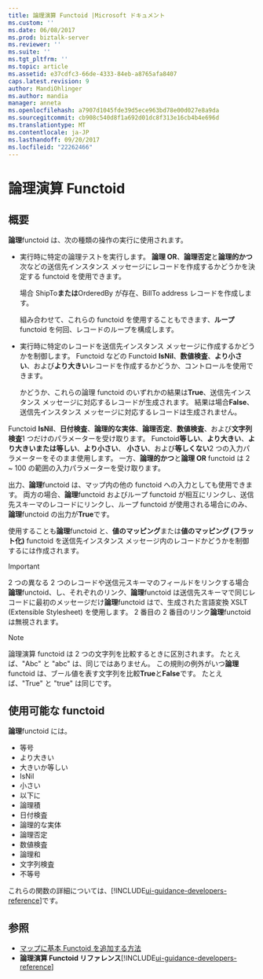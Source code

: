 ```yaml
---
title: 論理演算 Functoid |Microsoft ドキュメント
ms.custom: ''
ms.date: 06/08/2017
ms.prod: biztalk-server
ms.reviewer: ''
ms.suite: ''
ms.tgt_pltfrm: ''
ms.topic: article
ms.assetid: e37cdfc3-66de-4333-84eb-a8765afa8407
caps.latest.revision: 9
author: MandiOhlinger
ms.author: mandia
manager: anneta
ms.openlocfilehash: a7907d1045fde39d5ece963bd78e00d027e8a9da
ms.sourcegitcommit: cb908c540d8f1a692d01dc8f313e16cb4b4e696d
ms.translationtype: MT
ms.contentlocale: ja-JP
ms.lasthandoff: 09/20/2017
ms.locfileid: "22262466"
---
```

# <a name="logical-functoids"></a>論理演算 Functoid

## <a name="overview"></a>概要
**論理**functoid は、次の種類の操作の実行に使用されます。  
  
-   実行時に特定の論理テストを実行します。 **論理 OR**、**論理否定**と**論理的かつ**次などの送信先インスタンス メッセージにレコードを作成するかどうかを決定する functoid を使用できます。  
  
     場合 ShipTo**または**OrderedBy が存在、BillTo address レコードを作成します。  
  
     組み合わせて、これらの functoid を使用することもできます、**ループ**functoid を何回、レコードのループを構成します。  
  
-   実行時に特定のレコードを送信先インスタンス メッセージに作成するかどうかを制御します。 Functoid などの Functoid **IsNil**、**数値検査**、**より小さい**、および**より大きい**レコードを作成するかどうか、コントロールを使用できます。  
  
     かどうか、これらの論理 functoid のいずれかの結果は**True**、送信先インスタンス メッセージに対応するレコードが生成されます。 結果は場合**False**、送信先インスタンス メッセージに対応するレコードは生成されません。  
  
 Functoid **IsNil**、**日付検査**、**論理的な実体**、**論理否定**、**数値検査**、および**文字列検査**1 つだけのパラメーターを受け取ります。 Functoid**等しい**、**より大きい**、**より大きいまたは等しい**、**より小さい**、 **小さい**、および**等しくない**2 つの入力パラメーターをそのまま使用します。 一方、**論理的かつ**と**論理 OR** functoid は 2 ~ 100 の範囲の入力パラメーターを受け取ります。  
  
 出力、**論理**functoid は、マップ内の他の functoid への入力としても使用できます。 両方の場合、**論理**functoid およびループ functoid が相互にリンクし、送信先スキーマのレコードにリンクし、ループ functoid が使用される場合にのみ、**論理**functoid の出力が**True**です。  
  
 使用することも**論理**functoid と、**値のマッピング**または**値のマッピング (フラット化)** functoid を送信先インスタンス メッセージ内のレコードかどうかを制御するには作成されます。  
  
> [!IMPORTANT]
>  2 つの異なる 2 つのレコードや送信元スキーマのフィールドをリンクする場合**論理**functoid、し、それぞれのリンク、**論理**functoid は送信先スキーマで同じレコードに最初のメッセージだけ**論理**functoid はで、生成された言語変換 XSLT (Extensible Stylesheet) を使用します。 2 番目の 2 番目のリンク**論理**functoid は無視されます。  
  
> [!NOTE]
>  論理演算 functoid は 2 つの文字列を比較するときに区別されます。 たとえば、"Abc" と "abc" は、同じではありません。 この規則の例外がいつ**論理**functoid は、ブール値を表す文字列を比較**True**と**False**です。 たとえば、"True" と "true" は同じです。  

## <a name="available-functoids"></a>使用可能な functoid  
 **論理**functoid には。 

* 等号
* より大きい
* 大きいか等しい
* IsNil
* 小さい
* 以下に
* 論理積
* 日付検査
* 論理的な実体
* 論理否定
* 数値検査
* 論理和
* 文字列検査
* 不等号

これらの関数の詳細については、[!INCLUDE[ui-guidance-developers-reference](../includes/ui-guidance-developers-reference.md)]です。
  
## <a name="see-also"></a>参照  
-  [マップに基本 Functoid を追加する方法](../core/how-to-add-basic-functoids-to-a-map.md)   
-  **論理演算 Functoid リファレンス**[!INCLUDE[ui-guidance-developers-reference](../includes/ui-guidance-developers-reference.md)]